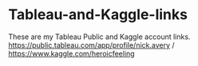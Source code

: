 # Tableau-and-Kaggle-links
These are my Tableau Public and Kaggle account links.
https://public.tableau.com/app/profile/nick.avery
/ https://www.kaggle.com/heroicfeeling
